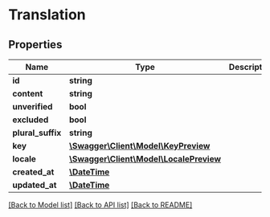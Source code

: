 # Translation

## Properties
Name | Type | Description | Notes
------------ | ------------- | ------------- | -------------
**id** | **string** |  | [optional] 
**content** | **string** |  | [optional] 
**unverified** | **bool** |  | [optional] 
**excluded** | **bool** |  | [optional] 
**plural_suffix** | **string** |  | [optional] 
**key** | [**\Swagger\Client\Model\KeyPreview**](KeyPreview.md) |  | [optional] 
**locale** | [**\Swagger\Client\Model\LocalePreview**](LocalePreview.md) |  | [optional] 
**created_at** | [**\DateTime**](\DateTime.md) |  | [optional] 
**updated_at** | [**\DateTime**](\DateTime.md) |  | [optional] 

[[Back to Model list]](../README.md#documentation-for-models) [[Back to API list]](../README.md#documentation-for-api-endpoints) [[Back to README]](../README.md)


